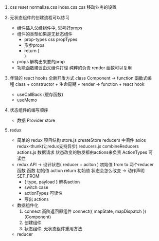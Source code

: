 1. css reset 
    normalize.css
    index.css   css 移动业务的设置 
2. 无状态组件的创建流程可以练习
    - 组件插入父级组件中, 思考好props
    - 组件的类型如果是无状态组件
        - prop-types css propTypes
        - 形参props
        - return (<div></div>)
    - props 解构出来要的prop 
    - 功能函数建议由父组件打理
        纯粹的负责 render
        函数可以复用

3. 年轻的 react hooks 全新开发方式
    class Component -> function 函数式编程
    class + constructor + 生命周期 + render -> function + react hook
    - useCallBack (缓存函数)
    - useMemo

4. 状态组件的编写顺序
    - 数据 Provider store
    

5. redux
    - 简单的 redux 项目结构
        store.js  createStore  reducers
            中间件 axios  redux-thunk(让redux支持异步)
        reducers.js  combineReducers
        actions.js  数据请求 状态改变的触发都由actions来负责
            ActionTypes 可读性
    - redux API  ->  设计状态( reducer + aciton )
        初始值 from to   两个reducer函数
        函数 初始值 action return 初始值
        状态会怎么改变  ->  动作声明 SET_FROM
        - { type, payload } 解构action
        - switch case
        - actionTypes 可读性
        - 写出 actions
    - 数据组件化
        1. connect 高阶返回原组件
            connect({
                mapState,
                mapDispatch
            })(Component)
        2. 创建组件
        3. 状态组件, 无状态组件重用方法
    - reducer